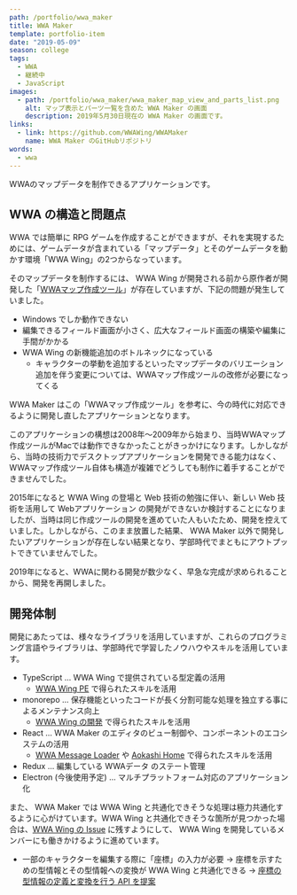 ```yaml
---
path: /portfolio/wwa_maker
title: WWA Maker
template: portfolio-item
date: "2019-05-09"
season: college
tags:
  - WWA
  - 継続中
  - JavaScript
images:
  - path: /portfolio/wwa_maker/wwa_maker_map_view_and_parts_list.png
    alt: マップ表示とパーツ一覧を含めた WWA Maker の画面
    description: 2019年5月30日現在の WWA Maker の画面です。
links:
  - link: https://github.com/WWAWing/WWAMaker
    name: WWA Maker のGitHubリポジトリ
words:
  - wwa
---
```


WWAのマップデータを制作できるアプリケーションです。

## WWA の構造と問題点

WWA では簡単に RPG ゲームを作成することができますが、それを実現するためには、ゲームデータが含まれている「マップデータ」とそのゲームデータを動かす環境「WWA Wing」の2つからなっています。

そのマップデータを制作するには、 WWA Wing が開発される前から原作者が開発した「[WWAマップ作成ツール](https://wwajp.com/making.html)」が存在していますが、下記の問題が発生していました。

- Windows でしか動作できない
- 編集できるフィールド画面が小さく、広大なフィールド画面の構築や編集に手間がかかる
- WWA Wing の新機能追加のボトルネックになっている
  - キャラクターの挙動を追加するといったマップデータのバリエーション追加を伴う変更については、WWAマップ作成ツールの改修が必要になってくる

WWA Maker はこの「WWAマップ作成ツール」を参考に、今の時代に対応できるように開発し直したアプリケーションとなります。

このアプリケーションの構想は2008年～2009年から始まり、当時WWAマップ作成ツールがMacでは動作できなかったことがきっかけになります。しかしながら、当時の技術力でデスクトップアプリケーションを開発できる能力はなく、WWAマップ作成ツール自体も構造が複雑でどうしても制作に着手することができませんでした。

2015年になると WWA Wing の登場と Web 技術の勉強に伴い、新しい Web 技術を活用して Webアプリケーション の開発ができないか検討することになりましたが、当時は同じ作成ツールの開発を進めていた人もいたため、開発を控えていました。しかしながら、このまま放置した結果、 WWA Maker 以外で開発したいアプリケーションが存在しない結果となり、学部時代でまともにアウトプットできていませんでした。

2019年になると、WWAに関わる開発が数少なく、早急な完成が求められることから、開発を再開しました。

## 開発体制

開発にあたっては、様々なライブラリを活用していますが、これらのプログラミング言語やライブラリは、学部時代で学習したノウハウやスキルを活用しています。

- TypeScript ... WWA Wing で提供されている型定義の活用
  - [WWA Wing PE](/portfolio/wwa_wing_pe) で得られたスキルを活用
- monorepo ... 保存機能といったコードが長く分割可能な処理を独立する事によるメンテナンス向上
  - [WWA Wing の開発](/portfolio/wwa_wing) で得られたスキルを活用
- React ... WWA Maker のエディタのビュー制御や、コンポーネントのエコシステムの活用
  - [WWA Message Loader](/portfolio/wwa_collection) や [Aokashi Home](/portfolio/aokashi_home) で得られたスキルを活用
- Redux ... 編集している WWAデータ のステート管理
- Electron (今後使用予定) ... マルチプラットフォーム対応のアプリケーション化

また、 WWA Maker では WWA Wing と共通化できそうな処理は極力共通化するように心がけています。WWA Wing と共通化できそうな箇所が見つかった場合は、[WWA Wing の Issue](https://github.com/WWAWing/WWAWing/issues) に残すようにして、 WWA Wing を開発しているメンバーにも働きかけるように進めています。

- 一部のキャラクターを編集する際に「座標」の入力が必要 → 座標を示すための型情報とその型情報への変換が WWA Wing と共通化できる → [座標の型情報の定義と変換を行う API を提案](https://github.com/WWAWing/WWAWing/issues/220)
